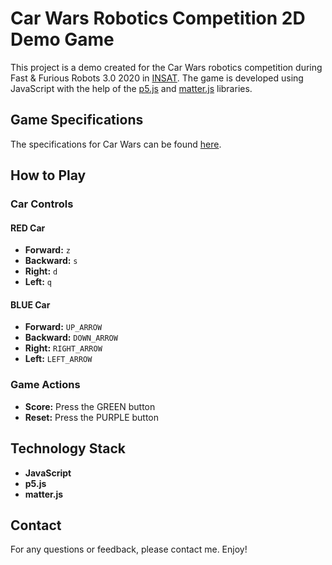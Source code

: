# Car Wars Robotics Competition 2D Demo Game

This project is a demo created for the Car Wars robotics competition during Fast & Furious Robots 3.0 2020 in [INSAT](https://insat.rnu.tn/). The game is developed using JavaScript with the help of the [p5.js](https://p5js.org/) and [matter.js](https://brm.io/matter-js/) libraries. 

## Game Specifications

The specifications for Car Wars can be found [here](https://drive.google.com/file/d/1ZEgYAM6jpxNZOLqR6BN2xUGntPAoMjJZ/view?usp=sharing).

## How to Play

### Car Controls

#### RED Car
- **Forward:** `z`
- **Backward:** `s`
- **Right:** `d`
- **Left:** `q`

#### BLUE Car
- **Forward:** `UP_ARROW`
- **Backward:** `DOWN_ARROW`
- **Right:** `RIGHT_ARROW`
- **Left:** `LEFT_ARROW`

### Game Actions
- **Score:** Press the GREEN button
- **Reset:** Press the PURPLE button

## Technology Stack

- **JavaScript**
- **p5.js**
- **matter.js**

## Contact
For any questions or feedback, please contact me. Enjoy!
